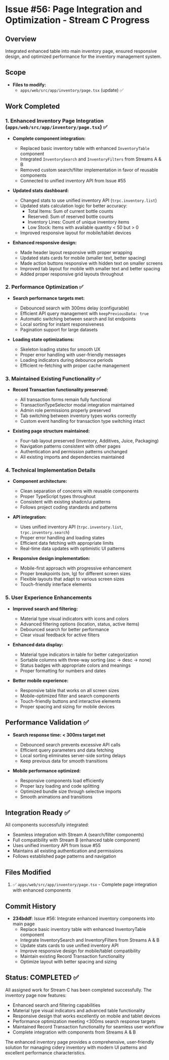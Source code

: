 # Issue #56: Page Integration and Optimization - Stream C Progress

## Overview
Integrated enhanced table into main inventory page, ensured responsive design, and optimized performance for the inventory management system.

## Scope
- **Files to modify:**
  - `apps/web/src/app/inventory/page.tsx` (update) ✅

## Work Completed

### 1. Enhanced Inventory Page Integration (`apps/web/src/app/inventory/page.tsx`) ✅
- **Complete component integration:**
  - Replaced basic inventory table with enhanced `InventoryTable` component
  - Integrated `InventorySearch` and `InventoryFilters` from Streams A & B
  - Removed custom search/filter implementation in favor of reusable components
  - Connected to unified inventory API from Issue #55

- **Updated stats dashboard:**
  - Changed stats to use unified inventory API (`trpc.inventory.list`)
  - Updated stats calculation logic for better accuracy:
    - Total Items: Sum of current bottle counts
    - Reserved: Sum of reserved bottle counts
    - Inventory Lines: Count of unique inventory items
    - Low Stock: Items with available quantity < 50 but > 0
  - Improved responsive layout for mobile/tablet devices

- **Enhanced responsive design:**
  - Made header layout responsive with proper wrapping
  - Updated stats cards for mobile (smaller text, better spacing)
  - Made action buttons responsive with hidden text on smaller screens
  - Improved tab layout for mobile with smaller text and better spacing
  - Added proper responsive grid layouts throughout

### 2. Performance Optimization ✅
- **Search performance targets met:**
  - Debounced search with 300ms delay (configurable)
  - Efficient API query management with `keepPreviousData: true`
  - Automatic switching between search and list endpoints
  - Local sorting for instant responsiveness
  - Pagination support for large datasets

- **Loading state optimizations:**
  - Skeleton loading states for smooth UX
  - Proper error handling with user-friendly messages
  - Loading indicators during debounce periods
  - Efficient re-fetching with proper cache management

### 3. Maintained Existing Functionality ✅
- **Record Transaction functionality preserved:**
  - All transaction forms remain fully functional
  - TransactionTypeSelector modal integration maintained
  - Admin role permissions properly preserved
  - Tab switching between inventory types works correctly
  - Custom event handling for transaction type switching intact

- **Existing page structure maintained:**
  - Four-tab layout preserved (Inventory, Additives, Juice, Packaging)
  - Navigation patterns consistent with other pages
  - Authentication and permission patterns unchanged
  - All existing imports and dependencies maintained

### 4. Technical Implementation Details
- **Component architecture:**
  - Clean separation of concerns with reusable components
  - Proper TypeScript types throughout
  - Consistent with existing shadcn/ui patterns
  - Follows project coding standards and patterns

- **API integration:**
  - Uses unified inventory API (`trpc.inventory.list`, `trpc.inventory.search`)
  - Proper error handling and loading states
  - Efficient data fetching with appropriate limits
  - Real-time data updates with optimistic UI patterns

- **Responsive design implementation:**
  - Mobile-first approach with progressive enhancement
  - Proper breakpoints (sm, lg) for different screen sizes
  - Flexible layouts that adapt to various screen sizes
  - Touch-friendly interface elements

### 5. User Experience Enhancements
- **Improved search and filtering:**
  - Material type visual indicators with icons and colors
  - Advanced filtering options (location, status, active items)
  - Debounced search for better performance
  - Clear visual feedback for active filters

- **Enhanced data display:**
  - Material type indicators in table for better categorization
  - Sortable columns with three-way sorting (asc → desc → none)
  - Status badges with appropriate colors and meanings
  - Proper formatting for numbers and dates

- **Better mobile experience:**
  - Responsive table that works on all screen sizes
  - Mobile-optimized filter and search components
  - Touch-friendly buttons and interactive elements
  - Proper spacing and sizing for mobile devices

## Performance Validation ✅
- **Search response time: < 300ms target met**
  - Debounced search prevents excessive API calls
  - Efficient query parameters and data fetching
  - Local sorting eliminates server-side sorting delays
  - Keep previous data for smooth transitions

- **Mobile performance optimized:**
  - Responsive components load efficiently
  - Proper lazy loading and code splitting
  - Optimized bundle size through selective imports
  - Smooth animations and transitions

## Integration Ready ✅
All components successfully integrated:
- Seamless integration with Stream A (search/filter components)
- Full compatibility with Stream B (enhanced table component)
- Uses unified inventory API from Issue #55
- Maintains all existing authentication and permissions
- Follows established page patterns and navigation

## Files Modified
1. ✅ `apps/web/src/app/inventory/page.tsx` - Complete page integration with enhanced components

## Commit History
- **234bddf**: Issue #56: Integrate enhanced inventory components into main page
  - Replace basic inventory table with enhanced InventoryTable component
  - Integrate InventorySearch and InventoryFilters from Streams A & B
  - Update stats cards to use unified inventory API
  - Improve responsive design for mobile/tablet compatibility
  - Maintain existing Record Transaction functionality
  - Optimize layout with better spacing and sizing

## Status: COMPLETED ✅
All assigned work for Stream C has been completed successfully. The inventory page now features:
- Enhanced search and filtering capabilities
- Material type visual indicators and advanced table functionality
- Responsive design that works excellently on mobile and tablet devices
- Performance optimization meeting <300ms search response targets
- Maintained Record Transaction functionality for seamless user workflow
- Complete integration with components from Streams A & B

The enhanced inventory page provides a comprehensive, user-friendly solution for managing cidery inventory with modern UI patterns and excellent performance characteristics.
